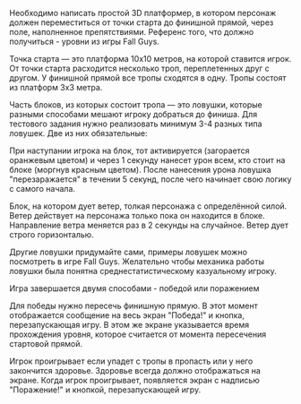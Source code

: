Необходимо написать простой 3D платформер, в котором персонаж должен переместиться от точки старта до финишной прямой, через поле, наполненное препятствиями. Референс того, что должно получиться - уровни из игры Fall Guys.

Точка старта — это платформа 10х10 метров, на которой ставится игрок. От точки старта расходится несколько троп, переплетенных друг с другом. У финишной прямой все тропы сходятся в одну. Тропы состоят из платформ 3х3 метра.

Часть блоков, из которых состоит тропа — это ловушки, которые разными способами мешают игроку добраться до финиша. Для тестового задания нужно реализовать минимум 3-4 разных типа ловушек. Две из них обязательные:

При наступании игрока на блок, тот активируется (загорается оранжевым цветом) и через 1 секунду нанесет урон всем, кто стоит на блоке (моргнув красным цветом). После нанесения урона ловушка "перезаражается" в течении 5 секунд, после чего начинает свою логику с самого начала.

Блок, на котором дует ветер, толкая персонажа с определённой силой. Ветер действует на персонажа только пока он находится в блоке. Направление ветра меняется раз в 2 секунды на случайное. Ветер дует строго горизонталью.

Другие ловушки придумайте сами, примеры ловушек можно посмотреть в игре Fall Guys. Желательно чтобы механика работы ловушки была понятна среднестатистическому казуальному игроку.

Игра завершается двумя способами - победой или поражением

Для победы нужно пересечь финишную прямую. В этот момент отображается сообщение на весь экран "Победа!" и кнопка, перезапускающая игру. В этом же экране указывается время прохождения уровня, которое считается от момента пересечения стартовой прямой.

Игрок проигрывает если упадет с тропы в пропасть или у него закончится здоровье. Здоровье всегда должно отображаться на экране. Когда игрок проигрывает, появляется экран с надписью "Поражение!" и кнопкой, перезапускающей игру.
